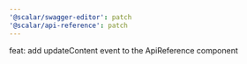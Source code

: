 ```yaml
---
'@scalar/swagger-editor': patch
'@scalar/api-reference': patch
---
```


feat: add updateContent event to the ApiReference component
